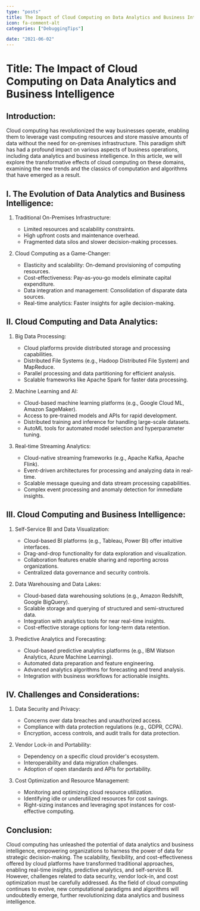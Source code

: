 ```yaml
---
type: "posts"
title: The Impact of Cloud Computing on Data Analytics and Business Intelligence
icon: fa-comment-alt
categories: ["DebuggingTips"]

date: "2021-06-02"
---
```




# Title: The Impact of Cloud Computing on Data Analytics and Business Intelligence

## Introduction:

Cloud computing has revolutionized the way businesses operate, enabling them to leverage vast computing resources and store massive amounts of data without the need for on-premises infrastructure. This paradigm shift has had a profound impact on various aspects of business operations, including data analytics and business intelligence. In this article, we will explore the transformative effects of cloud computing on these domains, examining the new trends and the classics of computation and algorithms that have emerged as a result.

## I. The Evolution of Data Analytics and Business Intelligence:

1. Traditional On-Premises Infrastructure:
   - Limited resources and scalability constraints.
   - High upfront costs and maintenance overhead.
   - Fragmented data silos and slower decision-making processes.

2. Cloud Computing as a Game-Changer:
   - Elasticity and scalability: On-demand provisioning of computing resources.
   - Cost-effectiveness: Pay-as-you-go models eliminate capital expenditure.
   - Data integration and management: Consolidation of disparate data sources.
   - Real-time analytics: Faster insights for agile decision-making.

## II. Cloud Computing and Data Analytics:

1. Big Data Processing:
   - Cloud platforms provide distributed storage and processing capabilities.
   - Distributed File Systems (e.g., Hadoop Distributed File System) and MapReduce.
   - Parallel processing and data partitioning for efficient analysis.
   - Scalable frameworks like Apache Spark for faster data processing.

2. Machine Learning and AI:
   - Cloud-based machine learning platforms (e.g., Google Cloud ML, Amazon SageMaker).
   - Access to pre-trained models and APIs for rapid development.
   - Distributed training and inference for handling large-scale datasets.
   - AutoML tools for automated model selection and hyperparameter tuning.

3. Real-time Streaming Analytics:
   - Cloud-native streaming frameworks (e.g., Apache Kafka, Apache Flink).
   - Event-driven architectures for processing and analyzing data in real-time.
   - Scalable message queuing and data stream processing capabilities.
   - Complex event processing and anomaly detection for immediate insights.

## III. Cloud Computing and Business Intelligence:

1. Self-Service BI and Data Visualization:
   - Cloud-based BI platforms (e.g., Tableau, Power BI) offer intuitive interfaces.
   - Drag-and-drop functionality for data exploration and visualization.
   - Collaboration features enable sharing and reporting across organizations.
   - Centralized data governance and security controls.

2. Data Warehousing and Data Lakes:
   - Cloud-based data warehousing solutions (e.g., Amazon Redshift, Google BigQuery).
   - Scalable storage and querying of structured and semi-structured data.
   - Integration with analytics tools for near real-time insights.
   - Cost-effective storage options for long-term data retention.

3. Predictive Analytics and Forecasting:
   - Cloud-based predictive analytics platforms (e.g., IBM Watson Analytics, Azure Machine Learning).
   - Automated data preparation and feature engineering.
   - Advanced analytics algorithms for forecasting and trend analysis.
   - Integration with business workflows for actionable insights.

## IV. Challenges and Considerations:

1. Data Security and Privacy:
   - Concerns over data breaches and unauthorized access.
   - Compliance with data protection regulations (e.g., GDPR, CCPA).
   - Encryption, access controls, and audit trails for data protection.

2. Vendor Lock-in and Portability:
   - Dependency on a specific cloud provider's ecosystem.
   - Interoperability and data migration challenges.
   - Adoption of open standards and APIs for portability.

3. Cost Optimization and Resource Management:
   - Monitoring and optimizing cloud resource utilization.
   - Identifying idle or underutilized resources for cost savings.
   - Right-sizing instances and leveraging spot instances for cost-effective computing.

## Conclusion:

Cloud computing has unleashed the potential of data analytics and business intelligence, empowering organizations to harness the power of data for strategic decision-making. The scalability, flexibility, and cost-effectiveness offered by cloud platforms have transformed traditional approaches, enabling real-time insights, predictive analytics, and self-service BI. However, challenges related to data security, vendor lock-in, and cost optimization must be carefully addressed. As the field of cloud computing continues to evolve, new computational paradigms and algorithms will undoubtedly emerge, further revolutionizing data analytics and business intelligence.